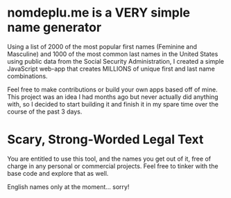 nomdeplu.me is a VERY simple name generator
============

Using a list of 2000 of the most popular first names (Feminine and Masculine) and 1000 of the most common last names in the United States using public data from the Social Security Administration, I created a simple JavaScript web-app that creates MILLIONS of unique first and last name combinations. 

Feel free to make contributions or build your own apps based off of mine. This project was an idea I had months ago but never actually did anything with, so I decided to start building it and finish it in my spare time over the course of the past 3 days. 

Scary, Strong-Worded Legal Text
============
You are entitled to use this tool, and the names you get out of it, free of charge in any personal or commercial projects.
Feel free to tinker with the base code and explore that as well.

English names only at the moment... sorry!
